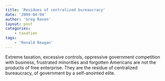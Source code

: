```yaml
---
title: 'Residues of centralized bureaucracy'
date: '2009-04-04'
author: 'Greg Raven'
layout: post
categories:
    - taxation
tags:
    - 'Ronald Reagan'
---
```


Extreme taxation, excessive controls, oppressive government competition with business, frustrated minorities and forgotten Americans are not the products of free enterprise. They are the residue of centralized bureaucracy, of government by a self-anointed elite.